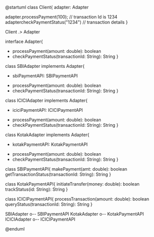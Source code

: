 @startuml
class Client{
 adapter: Adapter
 
 adapter.processPayment(100); // transaction Id is 1234
 adaptercheckPaymentStatus("1234") // transaction details
}

Client .> Adapter

interface Adapter{
 + processPayment(amount: double): boolean
 + checkPaymentStatus(transactionId: String): String
}

class SBIAdapter implements Adapter{
 - sbiPaymentAPI: SBIPaymentAPI
 + processPayment(amount: double): boolean
 + checkPaymentStatus(transactionId: String): String
}

class ICICIAdapter implements Adapter{
 - iciciPaymentAPI: ICICIPaymentAPI
 + processPayment(amount: double): boolean
 + checkPaymentStatus(transactionId: String): String
}

class KotakAdapter implements Adapter{
 - kotakPaymentAPI: KotakPaymentAPI
 + processPayment(amount: double): boolean
 + checkPaymentStatus(transactionId: String): String
}

class SBIPaymentAPI{
 makePayment(amt: double): boolean
 getTransactionStatus(transactionId: String): String
}

class KotakPaymentAPI{
 initiateTransfer(money: double): boolean
 trackStatus(id: String): String
}

class ICICIPaymentAPI{
 processTransaction(amount: double): boolean
 queryStatus(transactionId: String): String
}

SBIAdapter o-- SBIPaymentAPI
KotakAdapter o-- KotakPaymentAPI
ICICIAdapter o-- ICICIPaymentAPI

@enduml
